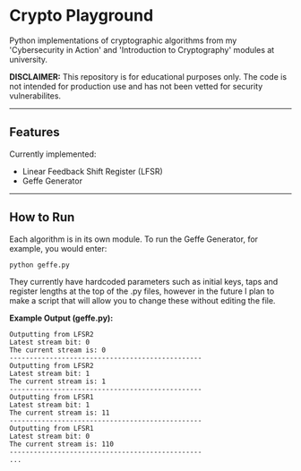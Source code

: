 # Crypto Playground

Python implementations of cryptographic algorithms from my 'Cybersecurity in Action' and 'Introduction to Cryptography' modules at university.

**DISCLAIMER:** This repository is for educational purposes only. The code is not intended for production use and has not been vetted for security vulnerabilites.

---

## Features

Currently implemented:
* Linear Feedback Shift Register (LFSR)
*  Geffe Generator

---

## How to Run

Each algorithm is in its own module. To run the Geffe Generator, for example, you would enter:

```sh
python geffe.py
```

They currently have hardcoded parameters such as initial keys, taps and register lengths at the top of the .py files, however in the future I plan to make a script that will allow you to change these without editing the file.

**Example Output (geffe.py):**

```
Outputting from LFSR2
Latest stream bit: 0
The current stream is: 0
------------------------------------------------
Outputting from LFSR2
Latest stream bit: 1
The current stream is: 1
------------------------------------------------
Outputting from LFSR1
Latest stream bit: 1
The current stream is: 11
------------------------------------------------
Outputting from LFSR1
Latest stream bit: 0
The current stream is: 110
------------------------------------------------
...
```
